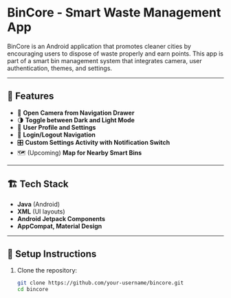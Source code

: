 # BinCore - Smart Waste Management App

BinCore is an Android application that promotes cleaner cities by encouraging users to dispose of waste properly and earn points. This app is part of a smart bin management system that integrates camera, user authentication, themes, and settings.

---

## 🚀 Features

- 📸 **Open Camera from Navigation Drawer**
- 🌗 **Toggle between Dark and Light Mode**
- 🧾 **User Profile and Settings**
- 🔐 **Login/Logout Navigation**
- 🎛️ **Custom Settings Activity with Notification Switch**
- 🗺️ (Upcoming) **Map for Nearby Smart Bins**

---

## 🏗️ Tech Stack

- **Java** (Android)
- **XML** (UI layouts)
- **Android Jetpack Components**
- **AppCompat, Material Design**

---

## 🔧 Setup Instructions

1. Clone the repository:
   ```bash
   git clone https://github.com/your-username/bincore.git
   cd bincore
